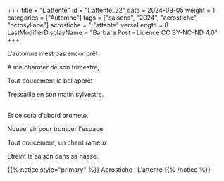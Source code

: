 +++
title = "L'attente"
id = "l_attente_22"
date = 2024-09-05
weight = 1
categories = ["Automne"]
tags = ["saisons", "2024", "acrostiche", "octosyllabe"]
acrostiche = "L'attente"
verseLength = 8
LastModifierDisplayName = "Barbara Post - Licence CC BY-NC-ND 4.0"
+++

L'automne n'est pas encor prêt

A me charmer de son trimestre,

Tout doucement le bel apprêt

Tressaille en son matin sylvestre.

 \
Et ce sera d'abord brumeux

Nouvel air pour tromper l'espace

Tout doucement, un chant rameux

Etreint la saison dans sa nasse.

{{% notice style="primary" %}}
Acrostiche : L'attente
{{% /notice %}}
